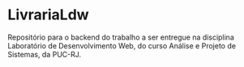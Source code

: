 # LivrariaLdw

Repositório para o backend do trabalho a ser entregue na disciplina Laboratório de Desenvolvimento Web, do curso Análise e Projeto de Sistemas, da PUC-RJ.
